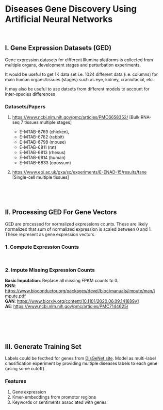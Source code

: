 # Diseases Gene Discovery Using Artificial Neural Networks
<br/>

## I. Gene Expression Datasets (GED)
Gene expression datasets for different Illumina platforms is collected from multiple
organs, development stages and perturbation experiments.

It would be useful to get 1K data set i.e. 1024 different data (i.e. columns) for main
human organs/tissues (stages) such as eye, kidney, craniofacial, etc.  

It may also be useful to use datsets from different models to account for inter-species differences


### Datasets/Papers
1. https://www.ncbi.nlm.nih.gov/pmc/articles/PMC6658352/ [Bulk RNA-seq 7 tissues multiple stages]
    * E-MTAB-6769 (chicken), 
    * E-MTAB-6782 (rabbit)
    * E-MTAB-6798 (mouse)
    * E-MTAB-6811 (rat)
    * E-MTAB-6813 (rhesus)
    * E-MTAB-6814 (human)
    * E-MTAB-6833 (opossum)


2. https://www.ebi.ac.uk/gxa/sc/experiments/E-ENAD-15/results/tsne [Single-cell multiple tissues]



<br/>
<br/>
<br/>

## II. Processing GED For Gene Vectors
GED are processed for normalized expressions counts. These are likely normalized that 
sum of normalized expression is scaled between 0 and 1. These represent as gene expression
vectors.

### 1. Compute Expression Counts

<br/>

### 2. Impute Missing Expression Counts

**Basic Imputation**: Replace all missing FPKM counts to 0.    
**KNN**: https://www.bioconductor.org/packages/devel/bioc/manuals/impute/man/impute.pdf    
**GAN**: https://www.biorxiv.org/content/10.1101/2020.06.09.141689v1    
**AE**:  https://www.ncbi.nlm.nih.gov/pmc/articles/PMC7144625/    


<br/>

<br/>      
<br/>
<br/>

## III. Generate Training Set
Labels could be fecthed for genes from [DisGeNet site](https://www.disgenet.org/). Model as multi-label
classification experiment by providing multiple diseases labels to each gene (using some cutoff). 

### Features
1. Gene expression
2. Kmer-embeddings from promotor regions
3. Keywords or sentiments associated with genes